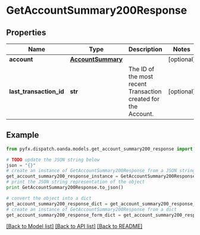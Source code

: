# GetAccountSummary200Response


## Properties
Name | Type | Description | Notes
------------ | ------------- | ------------- | -------------
**account** | [**AccountSummary**](AccountSummary.md) |  | [optional] 
**last_transaction_id** | **str** | The ID of the most recent Transaction created for the Account. | [optional] 

## Example

```python
from pyfx.dispatch.oanda.models.get_account_summary200_response import GetAccountSummary200Response

# TODO update the JSON string below
json = "{}"
# create an instance of GetAccountSummary200Response from a JSON string
get_account_summary200_response_instance = GetAccountSummary200Response.from_json(json)
# print the JSON string representation of the object
print GetAccountSummary200Response.to_json()

# convert the object into a dict
get_account_summary200_response_dict = get_account_summary200_response_instance.to_dict()
# create an instance of GetAccountSummary200Response from a dict
get_account_summary200_response_form_dict = get_account_summary200_response.from_dict(get_account_summary200_response_dict)
```
[[Back to Model list]](../README.md#documentation-for-models) [[Back to API list]](../README.md#documentation-for-api-endpoints) [[Back to README]](../README.md)


